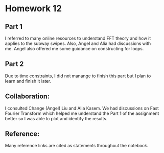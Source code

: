 # Homework 12
## Part 1
I referred to many online resources to understand FFT theory and how it applies to the subway swipes. Also, Angel and Alia had discussions with me. Angel also offered me some guidance on constructing for loops. 

## Part 2
Due to time constraints, I did not manange to finish this part but I plan to learn and finish it later. 

## Collaboration:
I consulted Change (Angel) Liu and Alia Kasem. We had discussions on Fast Fourier Transform which helped me understand the Part 1 of the assignment better so I was able to plot and identify the results. 

## Reference:
Many reference links are cited as statements throughout the notebook. 
